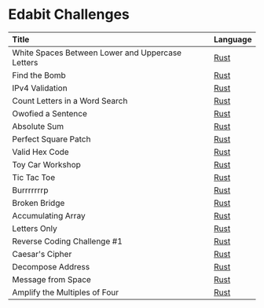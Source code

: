 # Edabit Challenges

| Title          | Language     |
| :------------- |:-------------|
| White Spaces Between Lower and Uppercase Letters | [ Rust ](https://github.com/Tagnard/challanges/blob/2b859ace6792f3736881d65cbad943ffc1f6b555/edabit/rust/src/lib.rs#L5-L12) |
| Find the Bomb                                    | [ Rust ](https://github.com/Tagnard/challanges/blob/2b859ace6792f3736881d65cbad943ffc1f6b555/edabit/rust/src/lib.rs#L21-L30) |
| IPv4 Validation                                  | [ Rust ](https://github.com/Tagnard/challanges/blob/2b859ace6792f3736881d65cbad943ffc1f6b555/edabit/rust/src/lib.rs#L39-L58) |
| Count Letters in a Word Search                   | [ Rust ](https://github.com/Tagnard/challanges/blob/2b859ace6792f3736881d65cbad943ffc1f6b555/edabit/rust/src/lib.rs#L70-L83) |
| Owofied a Sentence                               | [ Rust ](https://github.com/Tagnard/challanges/blob/2b859ace6792f3736881d65cbad943ffc1f6b555/edabit/rust/src/lib.rs#L102-L109) |
| Absolute Sum                                     | [ Rust ](https://github.com/Tagnard/challanges/blob/3ee8450d0a78ecce6349a0f0b05c5034026615ce/edabit/rust/src/lib.rs#L118-L127) |
| Perfect Square Patch                             | [ Rust ](https://github.com/Tagnard/challanges/blob/3ee8450d0a78ecce6349a0f0b05c5034026615ce/edabit/rust/src/lib.rs#L137-L142) |
| Valid Hex Code                                   | [ Rust ](https://github.com/Tagnard/challanges/blob/3ee8450d0a78ecce6349a0f0b05c5034026615ce/edabit/rust/src/lib.rs#L169-L175) |
| Toy Car Workshop                                 | [ Rust ](https://github.com/Tagnard/challanges/blob/3ee8450d0a78ecce6349a0f0b05c5034026615ce/edabit/rust/src/lib.rs#L188-L202) |
| Tic Tac Toe                                      | [ Rust ](https://github.com/Tagnard/challanges/blob/3ee8450d0a78ecce6349a0f0b05c5034026615ce/edabit/rust/src/lib.rs#L211-L232) |
| Burrrrrrrp                                       | [ Rust ](https://github.com/Tagnard/challanges/blob/3ee8450d0a78ecce6349a0f0b05c5034026615ce/edabit/rust/src/lib.rs#L255-L260) |
| Broken Bridge                                    | [ Rust ](https://github.com/Tagnard/challanges/blob/3ee8450d0a78ecce6349a0f0b05c5034026615ce/edabit/rust/src/lib.rs#L269-L279) |
| Accumulating Array                               | [ Rust ](https://github.com/Tagnard/challanges/blob/3ee8450d0a78ecce6349a0f0b05c5034026615ce/edabit/rust/src/lib.rs#L288-L301) |
| Letters Only                                     | [ Rust ](https://github.com/Tagnard/challanges/blob/3ee8450d0a78ecce6349a0f0b05c5034026615ce/edabit/rust/src/lib.rs#L311-L317) |
| Reverse Coding Challenge #1                      | [ Rust ](https://github.com/Tagnard/challanges/blob/3ee8450d0a78ecce6349a0f0b05c5034026615ce/edabit/rust/src/lib.rs#L329-L339) |
| Caesar's Cipher                                  | [ Rust ](https://github.com/Tagnard/challanges/blob/3ee8450d0a78ecce6349a0f0b05c5034026615ce/edabit/rust/src/lib.rs#L349-L373) |
| Decompose Address                                | [ Rust ](https://github.com/Tagnard/challanges/blob/3ee8450d0a78ecce6349a0f0b05c5034026615ce/edabit/rust/src/lib.rs#L382-L395) |
| Message from Space                               | [ Rust ](https://github.com/Tagnard/challanges/blob/3ee8450d0a78ecce6349a0f0b05c5034026615ce/edabit/rust/src/lib.rs#L404-L417) |
| Amplify the Multiples of Four                    | [ Rust ](https://github.com/Tagnard/challanges/blob/dfb8e34108fc1071840b68edd64b96d443774f74/edabit/rust/src/lib.rs#L426-L433) |
